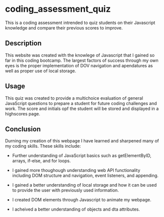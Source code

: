 # coding_assessment_quiz

This is a coding assessment intrended to quiz students on their Javascript knowledge and compare their previous scores to improve.

## Description
This website was created with the knowlege of Javascript that I gained so far in this coding bootcamp. The largest factors of success through my own eyes is the proper implementation of DOV navigation and apendatures as well as proper use of local storage.

## Usage
This quiz was created to provide a multichoice evaluation of general JavaScript questions to prepare a student for future coding challenges and work. The score and initials opf the student will be stored and displayed in a highscores page.

## Conclusion
Durning my creation of this webpage I have learned and sharpened many of my coding skills. These skills include:

* Further understanding of JavaScript basics such as getElementByID, arrays, if-else, and for loops.

* I gained more thoughough understanding web API functionality including DOM structure and navigation, event listeners, and appending.

* I gained a better understanding of local storage and how it can be used to provide the user with previously used information.

* I created DOM elements through Javascript to animate my webpage.

* I acheived a better understanding of objects and dta attributes.